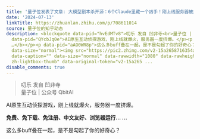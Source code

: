 ```yaml
---
title: '量子位发表了文章: 大模型剧本杀开源：6个Claude里藏一个凶手！刚上线服务器被挤爆'
date: '2024-07-13'
linkTitle: https://zhuanlan.zhihu.com/p/708611014
source: 量子位的知乎动态
description: <blockquote data-pid="hvEdMTv8">叨乐 发自 凹非寺<br>量子位 | 公众号 QbitAI</blockquote><p
  data-pid="QYcbJq0e">AI原生互动侦探游戏，刚上线就爆火，服务器一度挤爆。</p><p data-pid="APRb5tBB"><b>免费、免下载、免注册、中文友好、浏览器运行…
  …</b></p><p data-pid="aAO0WR8p">这么多buff叠在一起，是不是勾起了你的好奇心？</p><p class="ztext-empty-paragraph"><br></p><figure
  data-size="normal"><img src="https://pic2.zhimg.com/v2-15a2658716354a716452528341c16d55.jpg"
  data-caption="" data-size="normal" data-rawwidth="1080" data-rawheight="583" class="origin_image
  zh-lightbox-thumb" data-original-token="v2-15a265 ...
disable_comments: true
---
```

<blockquote data-pid="hvEdMTv8">叨乐 发自 凹非寺<br>量子位 | 公众号 QbitAI</blockquote><p data-pid="QYcbJq0e">AI原生互动侦探游戏，刚上线就爆火，服务器一度挤爆。</p><p data-pid="APRb5tBB"><b>免费、免下载、免注册、中文友好、浏览器运行… …</b></p><p data-pid="aAO0WR8p">这么多buff叠在一起，是不是勾起了你的好奇心？</p><p class="ztext-empty-paragraph"><br></p><figure data-size="normal"><img src="https://pic2.zhimg.com/v2-15a2658716354a716452528341c16d55.jpg" data-caption="" data-size="normal" data-rawwidth="1080" data-rawheight="583" class="origin_image zh-lightbox-thumb" data-original-token="v2-15a265 ...